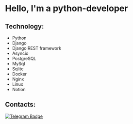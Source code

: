 # Hello, I'm a python-developer
## Technology:
 * Python
 * Django
 * Django REST framework
 * Asyncio
 * PostgreSQL
 * MySql
 * Sqlite
 * Docker
 * Nginx
 * Linux
 * Notion
## Contacts:
[![Telegram Badge](https://img.shields.io/badge/-Telegram-blue?style=for-the-badge&logo=Telegram&logoColor=white)](https://t.me/V0yager01)
